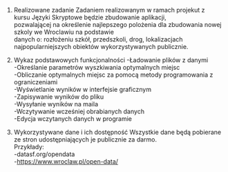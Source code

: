 1. Realizowane zadanie
    Zadaniem realizowanym w ramach projekut z kursu Języki Skryptowe będzie zbudowanie aplikacji,</br>
    pozwalającej na określenie najlepszego polożenia dla zbudowania nowej szkoly we Wroclawiu na podstawie</br>
    danych o: rozłożeniu szkół, przedszkoli, drog, lokalizacjach najpopularniejszych obiektów wykorzystywanych publicznie.</br>

2. Wykaz podstawowych funkcjonalności
    -Ładowanie plików z danymi</br>
    -Określanie parametrów wyszkiwania optymalnych miejsc</br>
    -Obliczanie optymalnych miejsc za pomocą metody programowania z ograniczeniami</br>
    -Wyświetlanie wyników w interfejsie graficznym</br>
    -Zapisywanie wyników do pliku</br>
    -Wysyłanie wyników na maila</br>
    -Wczytywanie wcześniej obrabianych danych</br>
    -Edycja wczytanych danych w programie</br>

3. Wykorzystywane dane i ich dostępność
    Wszystkie dane będą pobierane ze stron udostępniających je publicznie za darmo.</br>
    Przykłady:</br>
        -datasf.org/opendata</br>
        -https://www.wroclaw.pl/open-data/</br>

